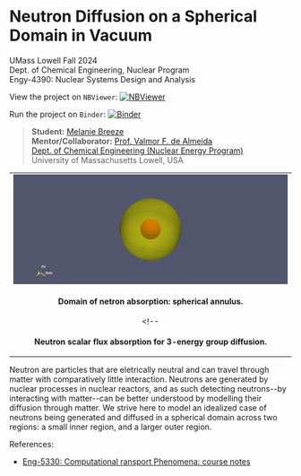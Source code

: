 # Neutron Diffusion on a Spherical Domain in Vacuum

UMass Lowell Fall 2024 <br>
Dept. of Chemical Engineering, Nuclear Program <br>
Engy-4390: Nuclear Systems Design and Analysis

View the project on `NBViewer`: [![NBViewer](https://raw.githubusercontent.com/jupyter/design/master/logos/Badges/nbviewer_badge.svg)](https://nbviewer.jupyter.org/github/dpploy/engy-4390/blob/main/projects/2024/neutron-ball)

Run the project on `Binder`: [![Binder](https://mybinder.org/badge_logo.svg)](https://mybinder.org/v2/gh/dpploy/engy-4390/HEAD?filepath=projects%2F2024%2Fneutron-ball)

  >**Student:** [Melanie Breeze](https://github.com/harvest-breeze) <br>
  >**Mentor/Collaborator:** [Prof. Valmor F. de Almeida](https://github.com/dealmeidavf) <br>
  >[Dept. of Chemical Engineering (Nuclear Energy Program)](https://www.uml.edu/Engineering/Chemical/faculty/de-Almeida-Valmor.aspx) <br>
  >University of Massachusetts Lowell, USA <br>

|  |
|:---:|
| <img width="800" src="pics/domain.png" title="Domain"> |
| <p style="text-align:center;"><b>Domain of netron absorption: spherical annulus.</b></p> |
<!-- | <img width="380" src="pics/readme-result.png" title="Result"> |
| <p style="text-align:center;"><b>Neutron scalar flux absorption for 3-energy group diffusion.</b></p> | -->

Neutron are particles that are eletrically neutral and can travel through matter with comparatively little interaction. Neutrons are generated by nuclear processes in nuclear reactors, and as such detecting neutrons--by interacting with matter--can be better understood by modelling their diffusion through matter. We strive here to model an idealized case of neutrons being generated and diffused in a spherical domain across two regions: a small inner region, and a larger outer region.

References:

 + [Eng-5330: Computational ransport Phenomena: course notes](https://github.com/dpploy/engy-5330)

